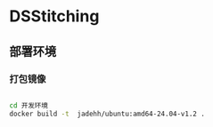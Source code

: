 # DSStitching

## 部署环境

### 打包镜像
```bash

cd 开发环境
docker build -t  jadehh/ubuntu:amd64-24.04-v1.2 .

```